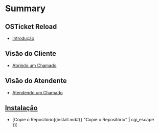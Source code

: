 # Summary

## OSTicket Reload

* [Introdução](readme.md)

## Visão do Cliente

* [Abrindo um Chamado](openticket.md)

## Visão do Atendente

* [Atendendo um Chamado](takingticket.md)

## [Instalação](install.md)

* [Copie o Repositório](install.md#{{ "Copie o Repositório" | cgi_escape }})

